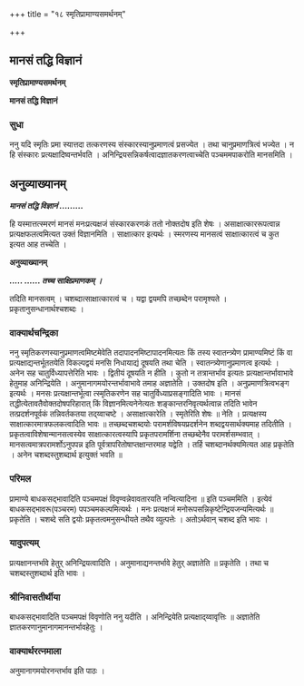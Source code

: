 +++
title = "१८ स्मृतिप्रामाण्यसमर्थनम्"

+++


## मानसं तद्धि विज्ञानं

**स्मृतिप्रामाण्यसमर्थनम्**

**मानसं तद्धि विज्ञानं**

### **सुधा**

ननु यदि स्मृतिः प्रमा स्यात्तदा तत्करणस्य संस्कारस्यानुप्रमाणत्वं प्रसज्येत । तथा चानुप्रमाणत्रित्वं भज्येत । न हि संस्कारः प्रत्यक्षादिष्वन्तर्भवति । अनिन्द्रियसन्निकर्षत्वादज्ञातकरणत्वाच्चेति पञ्चममपाकरोति मानसमिति ।

## **अनुव्याख्यानम्**

***मानसं तद्धि विज्ञानं .........***

हि यस्मात्तत्स्मरणं मानसं मनःप्रत्यक्षजं संस्कारकरणकं ततो नोक्तदोष इति शेषः । असाक्षात्काररूपत्वान्न प्रत्यक्षफलत्वमित्यत उक्तं विज्ञानमिति । साक्षात्कार इत्यर्थः । स्मरणस्य मानसत्वं साक्षात्कारत्वं च कुत इत्यत आह तच्चेति ।

**अनुव्याख्यानम्**

***..... ...... तच्च साक्षिप्रमाणकम् ।***

तदिति मानसत्वम् । चशब्दात्साक्षात्कारत्वं च । यद्वा द्वयमपि तच्छब्देन परामृश्यते । प्रकृतानुसन्धानार्थश्चशब्दः ।

### **वाक्यार्थचन्द्रिका**

ननु स्मृतिकरणस्यानुप्रमाणत्वमिष्टमेवेति तदापादनमिष्टापादनमित्यतः किं तस्य स्वातन्त्र्येण प्रामाण्यमिष्टं किं वा प्रत्यक्षाद्यन्तर्भूततयेति विकल्पद्वयं मनसि निधायाद्यं दूषयति तथा चेति । स्वातन्त्र्येणानुप्रमाणत्व इत्यर्थः । अनेन सह चातुर्विध्यापत्तेरिति भावः । द्वितीयं दूषयति न हीति । कुतो न तत्रान्तर्भाव इत्यतः प्रत्यक्षान्तर्भावाभावे हेतुमाह अनिन्द्रियेति । अनुमानागमयोरन्तर्भावाभावे तमाह अज्ञातेति । उक्तदोष इति । अनुप्रमाणत्रित्वभङ्ग इत्यर्थः । मनसः प्रत्यक्षान्तर्भूत्वा त्स्मृतिकरणेन सह चातुर्विध्याप्रसङ्गादिति भावः । मानसं तद्धीत्येतावतैवोक्तदोषपरिहारात् किं विज्ञानमित्यनेनेत्यतः शङ्कान्तरनिवृत्यर्थत्वान्न तदिति भावेन तत्प्रदर्शनपूर्वकं तन्निवर्तकतया तद्य्वाचष्टे । असाक्षात्कारेति । स्मृतेरिति शेषः ॥ नेति । प्रत्यक्षस्य साक्षात्कारमात्रफलकत्वादिति भावः ॥ तच्छब्दचशब्दयोः परामर्शविषयप्रदर्शनेन शब्दद्वयसार्थक्यमाह तदितीति । प्रकृतत्वाविशेषान्मानसत्वस्येव साक्षात्कारत्वस्यापि प्रकृतपरामर्शिना तच्छब्देनैव परामर्शसम्भवात् । मानसत्वमात्रपरामर्शोऽनुपपन्न इति पूर्वत्रापरितोषाप्तक्षान्तरमाह यद्वेति । तर्हि चशब्दानर्थक्यमित्यत आह प्रकृतेति । अनेन चशब्दस्तुशब्दार्थ इत्युक्तं भवति ॥

### **परिमल**

प्रामाण्ये बाधकसद्भावादिति पञ्चमपक्षं विवृण्वन्नेवावतारयति नन्वित्यादिना ॥ इति पञ्चममिति । इत्येवं बाधकसद्भावरू(पञ्चरम) पपञ्चमकल्पमित्यर्थः । मनः प्रत्यक्षजं मनोरूपसन्निकृष्टेन्द्रियजन्यमित्यर्थः ॥ प्रकृतेति । चशब्दे सति द्वयोः प्रकृतत्वमनुसन्धीयते तथैव व्युत्पत्तेः । अतोऽर्थवान् चशब्द इति भावः ।

### **यादुपत्यम्**

प्रत्यक्षानन्तर्भावे हेतुर् अनिन्द्रियत्वादिति । अनुमानाद्यनन्तर्भावे हेतुर् अज्ञातेति ॥ प्रकृतेति । तथा च चशब्दस्तुशब्दार्थ इति भावः ।

### **श्रीनिवासतीर्थीया**

बाधकसद्भावादिति पञ्चमपक्षं विवृणोति ननु यदीति । अनिन्द्रियेति प्रत्यक्षाद्य्वावृत्तिः ॥ अज्ञातेति ज्ञातकरणानुमानागमानन्तर्भावहेतुः ।

### **वाक्यार्थरत्नमाला**

अनुमानागमयोरनन्तर्भाव इति पाठः ।

